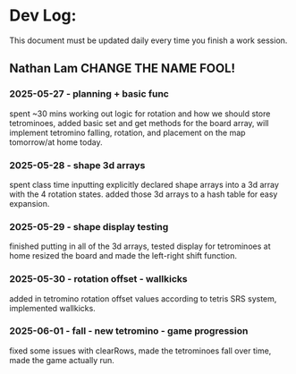 # Dev Log:

This document must be updated daily every time you finish a work session.

## Nathan Lam CHANGE THE NAME FOOL!

### 2025-05-27 - planning + basic func
spent ~30 mins working out logic for rotation and how we should store tetrominoes, added basic set and get methods for the board array, will implement tetromino falling, rotation, and placement on the map tomorrow/at home today.

### 2025-05-28 - shape 3d arrays
spent class time inputting explicitly declared shape arrays into a 3d array with the 4 rotation states.  added those 3d arrays to a hash table for easy expansion.

### 2025-05-29 - shape display testing
finished putting in all of the 3d arrays, tested display for tetrominoes
at home resized the board and made the left-right shift function.


### 2025-05-30 - rotation offset - wallkicks
added in tetromino rotation offset values according to tetris SRS system, implemented wallkicks.

### 2025-06-01 - fall - new tetromino - game progression
fixed some issues with clearRows, made the tetrominoes fall over time, made the game actually run.
